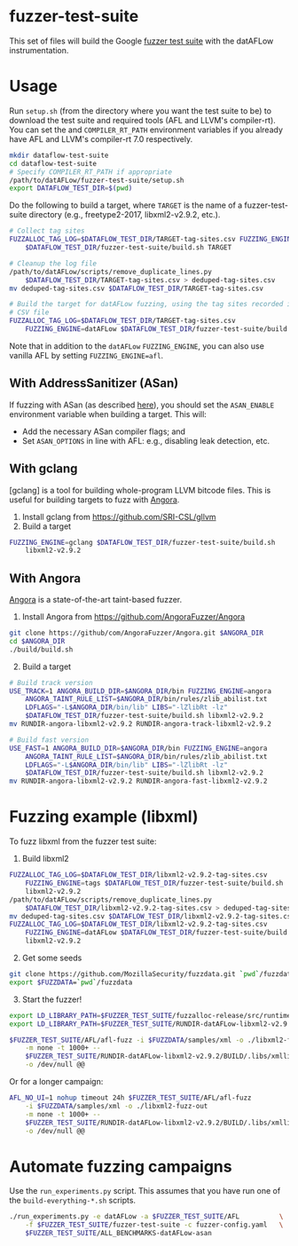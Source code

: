# fuzzer-test-suite

This set of files will build the Google [fuzzer test
suite](https://github.com/google/fuzzer-test-suite) with the datAFLow
instrumentation.

# Usage

Run `setup.sh` (from the directory where you want the test suite to be) to
download the test suite and required tools (AFL and LLVM's
compiler-rt). You can set the and `COMPILER_RT_PATH` environment variables if
you already have AFL and LLVM's compiler-rt 7.0 respectively.

```bash
mkdir dataflow-test-suite
cd dataflow-test-suite
# Specify COMPILER_RT_PATH if appropriate
/path/to/datAFLow/fuzzer-test-suite/setup.sh
export DATAFLOW_TEST_DIR=$(pwd)
```

Do the following to build a target, where `TARGET` is the name of a
fuzzer-test-suite directory (e.g., freetype2-2017, libxml2-v2.9.2, etc.).

```bash
# Collect tag sites
FUZZALLOC_TAG_LOG=$DATAFLOW_TEST_DIR/TARGET-tag-sites.csv FUZZING_ENGINE=tags  \
    $DATAFLOW_TEST_DIR/fuzzer-test-suite/build.sh TARGET

# Cleanup the log file
/path/to/datAFLow/scripts/remove_duplicate_lines.py                            \
    $DATAFLOW_TEST_DIR/TARGET-tag-sites.csv > deduped-tag-sites.csv
mv deduped-tag-sites.csv $DATAFLOW_TEST_DIR/TARGET-tag-sites.csv

# Build the target for datAFLow fuzzing, using the tag sites recorded in the
# CSV file
FUZZALLOC_TAG_LOG=$DATAFLOW_TEST_DIR/TARGET-tag-sites.csv                      \
    FUZZING_ENGINE=datAFLow $DATAFLOW_TEST_DIR/fuzzer-test-suite/build.sh TARGET
```

Note that in addition to the `datAFLow` `FUZZING_ENGINE`, you can also use
vanilla AFL by setting `FUZZING_ENGINE=afl`.

## With AddressSanitizer (ASan)

If fuzzing with ASan (as described
[here](https://github.com/HexHive/datAFLow/tree/master/fuzzalloc#with-addresssanitizer-asan)),
you should set the `ASAN_ENABLE` environment variable when building a target.
This will:

 * Add the necessary ASan compiler flags; and
 * Set `ASAN_OPTIONS` in line with AFL: e.g., disabling leak detection, etc.

## With gclang

[gclang] is a tool for building whole-program LLVM bitcode files. This is useful
for building targets to fuzz with
[Angora](https://github.com/AngoraFuzzer/Angora).

1. Install gclang from https://github.com/SRI-CSL/gllvm
2. Build a target

```bash
FUZZING_ENGINE=gclang $DATAFLOW_TEST_DIR/fuzzer-test-suite/build.sh            \
    libxml2-v2.9.2
```

## With Angora

[Angora](https://github.com/AngoraFuzzer/Angora) is a state-of-the-art
taint-based fuzzer.

1. Install Angora from https://github.com/AngoraFuzzer/Angora

```bash
git clone https://github/com/AngoraFuzzer/Angora.git $ANGORA_DIR
cd $ANGORA_DIR
./build/build.sh
```

2. Build a target

```bash
# Build track version
USE_TRACK=1 ANGORA_BUILD_DIR=$ANGORA_DIR/bin FUZZING_ENGINE=angora             \
    ANGORA_TAINT_RULE_LIST=$ANGORA_DIR/bin/rules/zlib_abilist.txt              \
    LDFLAGS="-L$ANGORA_DIR/bin/lib" LIBS="-lZlibRt -lz"                        \
    $DATAFLOW_TEST_DIR/fuzzer-test-suite/build.sh libxml2-v2.9.2
mv RUNDIR-angora-libxml2-v2.9.2 RUNDIR-angora-track-libxml2-v2.9.2

# Build fast version
USE_FAST=1 ANGORA_BUILD_DIR=$ANGORA_DIR/bin FUZZING_ENGINE=angora              \
    ANGORA_TAINT_RULE_LIST=$ANGORA_DIR/bin/rules/zlib_abilist.txt              \
    LDFLAGS="-L$ANGORA_DIR/bin/lib" LIBS="-lZlibRt -lz"                        \
    $DATAFLOW_TEST_DIR/fuzzer-test-suite/build.sh libxml2-v2.9.2
mv RUNDIR-angora-libxml2-v2.9.2 RUNDIR-angora-fast-libxml2-v2.9.2
```

# Fuzzing example (libxml)

To fuzz libxml from the fuzzer test suite:

1. Build libxml2

```bash
FUZZALLOC_TAG_LOG=$DATAFLOW_TEST_DIR/libxml2-v2.9.2-tag-sites.csv              \
    FUZZING_ENGINE=tags $DATAFLOW_TEST_DIR/fuzzer-test-suite/build.sh          \
    libxml2-v2.9.2
/path/to/datAFLow/scripts/remove_duplicate_lines.py                            \
    $DATAFLOW_TEST_DIR/libxml2-v2.9.2-tag-sites.csv > deduped-tag-sites.csv
mv deduped-tag-sites.csv $DATAFLOW_TEST_DIR/libxml2-v2.9.2-tag-sites.csv
FUZZALLOC_TAG_LOG=$DATAFLOW_TEST_DIR/libxml2-v2.9.2-tag-sites.csv              \
    FUZZING_ENGINE=datAFLow $DATAFLOW_TEST_DIR/fuzzer-test-suite/build.sh      \
    libxml2-v2.9.2
```

2. Get some seeds

```bash
git clone https://github.com/MozillaSecurity/fuzzdata.git `pwd`/fuzzdata
export $FUZZDATA=`pwd`/fuzzdata
```

3. Start the fuzzer!

```bash
export LD_LIBRARY_PATH=$FUZZER_TEST_SUITE/fuzzalloc-release/src/runtime/malloc:$LD_LIBRARY_PATH
export LD_LIBRARY_PATH=$FUZZER_TEST_SUITE/RUNDIR-datAFLow-libxml2-v2.9.2/BUILD/.libs/:$LD_LIBRARY_PATH

$FUZZER_TEST_SUITE/AFL/afl-fuzz -i $FUZZDATA/samples/xml -o ./libxml2-fuzz-out \
    -m none -t 1000+ --                                                        \
    $FUZZER_TEST_SUITE/RUNDIR-datAFLow-libxml2-v2.9.2/BUILD/.libs/xmllint      \
    -o /dev/null @@
```

Or for a longer campaign:

```bash
AFL_NO_UI=1 nohup timeout 24h $FUZZER_TEST_SUITE/AFL/afl-fuzz                  \
    -i $FUZZDATA/samples/xml -o ./libxml2-fuzz-out                             \
    -m none -t 1000+ --                                                        \
    $FUZZER_TEST_SUITE/RUNDIR-datAFLow-libxml2-v2.9.2/BUILD/.libs/xmllint      \
    -o /dev/null @@
```

# Automate fuzzing campaigns

Use the `run_experiments.py` script. This assumes that you have run one of the
`build-everything-*.sh` scripts.

```bash
./run_experiments.py -e datAFLow -a $FUZZER_TEST_SUITE/AFL          \
    -f $FUZZER_TEST_SUITE/fuzzer-test-suite -c fuzzer-config.yaml   \
    $FUZZER_TEST_SUITE/ALL_BENCHMARKS-datAFLow-asan
```
